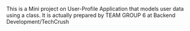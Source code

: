 This is a Mini project on User-Profile Application that models user data using a class. It is actually prepared by TEAM GROUP 6 at Backend Development/TechCrush